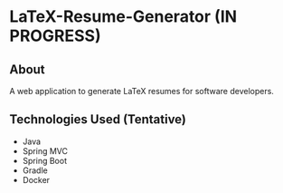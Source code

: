 # LaTeX-Resume-Generator (IN PROGRESS)

## About
A web application to generate LaTeX resumes for software developers.

## Technologies Used (Tentative)
  - Java
  - Spring MVC
  - Spring Boot
  - Gradle
  - Docker
